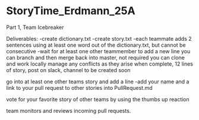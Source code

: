 # StoryTime_Erdmann_25A
Part 1, Team Icebreaker

Deliverables:
-create dictionary.txt
-create story.txt
    -each teammate adds 2 sentences using at least one word out of the dictionary.txt, but cannot be consecutive
        -wait for at least one other teammember to add a new line
    you can branch and then merge back into master, not required
    you can clone and work locally 
    manage any conflicts as they arise
when complete, 12 lines of story, post on slack, channel to be created soon

go into at least one other teams story and add a line
    -add your name and a link to your pull request to other stories into PullRequest.md

vote for your favorite story of other teams by using the thumbs up reaction

team monitors and reviews incoming pull requests.